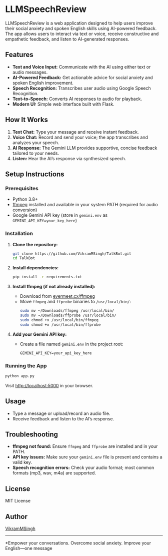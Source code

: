# LLMSpeechReview

LLMSpeechReview is a web application designed to help users improve their social anxiety and spoken English skills using AI-powered feedback. The app allows users to interact via text or voice, receive constructive and empathetic feedback, and listen to AI-generated responses.

## Features

- **Text and Voice Input:** Communicate with the AI using either text or audio messages.
- **AI-Powered Feedback:** Get actionable advice for social anxiety and spoken English improvement.
- **Speech Recognition:** Transcribes user audio using Google Speech Recognition.
- **Text-to-Speech:** Converts AI responses to audio for playback.
- **Modern UI:** Simple web interface built with Flask.

## How It Works

1. **Text Chat:** Type your message and receive instant feedback.
2. **Voice Chat:** Record and send your voice; the app transcribes and analyzes your speech.
3. **AI Response:** The Gemini LLM provides supportive, concise feedback tailored to your needs.
4. **Listen:** Hear the AI’s response via synthesized speech.

## Setup Instructions

### Prerequisites

- Python 3.8+
- [ffmpeg](https://evermeet.cx/ffmpeg/) installed and available in your system PATH (required for audio conversion)
- Google Gemini API key (store in `gemini.env` as `GEMINI_API_KEY=your_key_here`)

### Installation

1. **Clone the repository:**
    ```sh
    git clone https://github.com/VikramMSingh/TalkBot.git
    cd TalkBot
    ```

2. **Install dependencies:**
    ```sh
    pip install -r requirements.txt
    ```

3. **Install ffmpeg (if not already installed):**
    - Download from [evermeet.cx/ffmpeg](https://evermeet.cx/ffmpeg/)
    - Move `ffmpeg` and `ffprobe` binaries to `/usr/local/bin/`:
      ```sh
      sudo mv ~/Downloads/ffmpeg /usr/local/bin/
      sudo mv ~/Downloads/ffprobe /usr/local/bin/
      sudo chmod +x /usr/local/bin/ffmpeg
      sudo chmod +x /usr/local/bin/ffprobe
      ```

4. **Add your Gemini API key:**
    - Create a file named `gemini.env` in the project root:
      ```
      GEMINI_API_KEY=your_api_key_here
      ```

### Running the App

```sh
python app.py
```

Visit [http://localhost:5000](http://localhost:5000) in your browser.

## Usage

- Type a message or upload/record an audio file.
- Receive feedback and listen to the AI’s response.

## Troubleshooting

- **ffmpeg not found:** Ensure `ffmpeg` and `ffprobe` are installed and in your PATH.
- **API key issues:** Make sure your `gemini.env` file is present and contains a valid key.
- **Speech recognition errors:** Check your audio format; most common formats (mp3, wav, m4a) are supported.

## License

MIT License

## Author

[VikramMSingh](https://github.com/VikramMSingh)

---

*Empower your conversations. Overcome social anxiety. Improve your English—one message